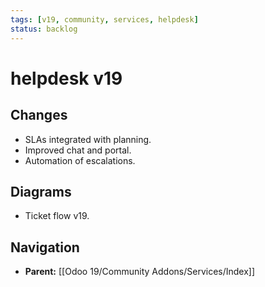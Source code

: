 ```yaml
---
tags: [v19, community, services, helpdesk]
status: backlog
---
```

# helpdesk v19

## Changes
- SLAs integrated with planning.
- Improved chat and portal.
- Automation of escalations.

## Diagrams
- Ticket flow v19.






## Navigation
- **Parent:** [[Odoo 19/Community Addons/Services/Index]]
